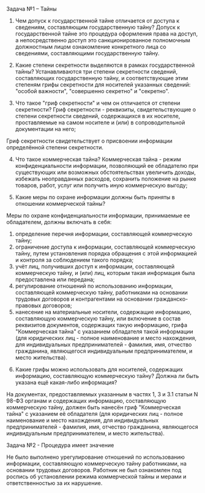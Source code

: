 Задача №1 – Тайны

1.	Чем допуск к государственной тайне отличается от доступа к сведениям, составляющим государственную тайну?
Допуск к государственной тайне это процедура оформления права на доступ, а непосредственно доступ это санкционированное полномочным должностным лицом ознакомление конкретного лица со сведениями, составляющими государственную тайну.

2.	Какие степени секретности выделяются в рамках государственной тайны?
Устанавливаются три степени секретности сведений, составляющих государственную тайну, и соответствующие этим степеням грифы секретности для носителей указанных сведений: "особой важности", "совершенно секретно" и "секретно".

3. Что такое "гриф секретности" и чем он отличается от степени секретности?
Гриф секретности - реквизиты, свидетельствующие о степени секретности сведений, содержащихся в их носителе, проставляемые на самом носителе и (или) в сопроводительной документации на него;

Гриф секретности свидетельствует о присвоении информации определённой степени секретности.

4. Что такое коммерческая тайна?
Коммерческая тайна - режим конфиденциальности информации, позволяющий ее обладателю при существующих или возможных обстоятельствах увеличить доходы, избежать неоправданных расходов, сохранить положение на рынке товаров, работ, услуг или получить иную коммерческую выгоду;

5. Какие меры по охране информации должны быть приняты в отношении коммерческой тайны?

Меры по охране конфиденциальности информации, принимаемые ее обладателем, должны включать в себя:
1) определение перечня информации, составляющей коммерческую тайну;
2) ограничение доступа к информации, составляющей коммерческую тайну, путем установления порядка обращения с этой информацией и контроля за соблюдением такого порядка;
3) учёт лиц, получивших доступ к информации, составляющей коммерческую тайну, и (или) лиц, которым такая информация была предоставлена или передана;
4) регулирование отношений по использованию информации, составляющей коммерческую тайну, работниками на основании трудовых договоров и контрагентами на основании гражданско-правовых договоров;
5) нанесение на материальные носители, содержащие информацию, составляющую коммерческую тайну, или включение в состав реквизитов документов, содержащих такую информацию, грифа "Коммерческая тайна" с указанием обладателя такой информации (для юридических лиц - полное наименование и место нахождения, для индивидуальных предпринимателей - фамилия, имя, отчество гражданина, являющегося индивидуальным предпринимателем, и место жительства).

6. Какие грифы можно использовать для носителей, содержащих информацию, составляющую коммерческую тайну? Должна ли быть указана ещё какая-либо информация?

На документах, предоставляемых указанным в частях 1, 3 и 3.1 статьи N 98-ФЗ органам и содержащих информацию, составляющую коммерческую тайну, должен быть нанесён гриф "Коммерческая тайна" с указанием её обладателя (для юридических лиц - полное наименование и место нахождения, для индивидуальных предпринимателей - фамилия, имя, отчество гражданина, являющегося индивидуальным предпринимателем, и место жительства).

Задача №2 - Процедура имеет значение

Не было выполнено урегулирование отношений по использованию информации, составляющую коммерческую тайну работниками, на основании трудовых договоров.
Работник не был ознакомлен под роспись об установлении режима коммерческой тайны и мерами и ответственностью за их нарушение.
